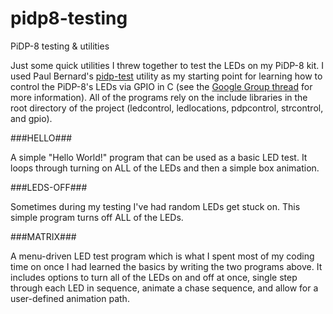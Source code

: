 # pidp8-testing
PiDP-8 testing &amp; utilities

Just some quick utilities I threw together to test the LEDs on my PiDP-8 kit. I used Paul Bernard's <a href="http://downspout.ca/pidp-test.zip">pidp-test</a> utility as my starting point for learning how to control the PiDP-8's LEDs via GPIO in C (see the <a href="https://groups.google.com/forum/#!searchin/pidp-8/pidp-test/pidp-8/UmIaBv2L9Ts/As6UGcNjCQAJ">Google Group thread</a> for more information). All of the programs rely on the include libraries in the root directory of the project (ledcontrol, ledlocations, pdpcontrol, strcontrol, and gpio).

###HELLO###

A simple "Hello World!" program that can be used as a basic LED test. It loops through turning on ALL of the LEDs and then a simple box animation.

###LEDS-OFF###

Sometimes during my testing I've had random LEDs get stuck on. This simple program turns off ALL of the LEDs.

###MATRIX###

A menu-driven LED test program which is what I spent most of my coding time on once I had learned the basics by writing the two programs above. It includes options to turn all of the LEDs on and off at once, single step through each LED in sequence, animate a chase sequence, and allow for a user-defined animation path. 
